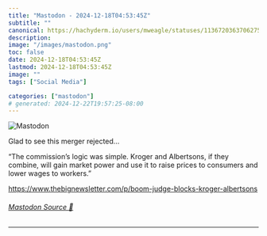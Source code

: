 ```yaml
---
title: "Mastodon - 2024-12-18T04:53:45Z"
subtitle: ""
canonical: https://hachyderm.io/users/mweagle/statuses/113672036370627512
description:
image: "/images/mastodon.png"
toc: false
date: 2024-12-18T04:53:45Z
lastmod: 2024-12-18T04:53:45Z
image: ""
tags: ["Social Media"]

categories: ["mastodon"]
# generated: 2024-12-22T19:57:25-08:00
---
```

![Mastodon](/images/mastodon.png)

<p>Glad to see this merger rejected…</p><p>“The commission’s logic was simple. Kroger and Albertsons, if they combine, will gain market power and use it to raise prices to consumers and lower wages to workers.”</p><p><a href="https://www.thebignewsletter.com/p/boom-judge-blocks-kroger-albertsons" target="_blank" rel="nofollow noopener noreferrer" translate="no"><span class="invisible">https://www.</span><span class="ellipsis">thebignewsletter.com/p/boom-ju</span><span class="invisible">dge-blocks-kroger-albertsons</span></a></p>


###### [Mastodon Source 🐘](https://hachyderm.io/@mweagle/113672036370627512)

___
